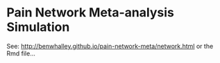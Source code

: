 # Pain Network Meta-analysis Simulation

See: <http://benwhalley.github.io/pain-network-meta/network.html> or the Rmd file...

